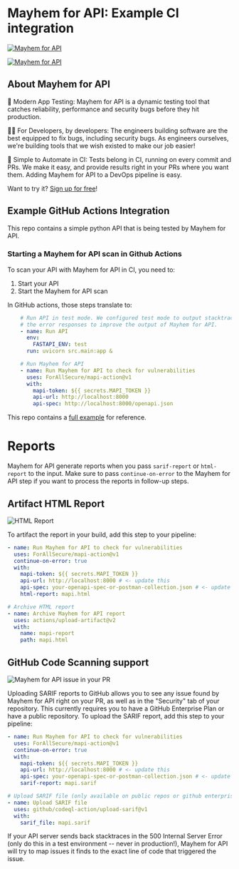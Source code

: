# Mayhem for API: Example CI integration

[![Mayhem for API](https://mayhem4api.forallsecure.com/api/v1/api-target/forallsecure/forallsecure-mapi-action-examples/badge/icon.svg?scm_branch=main)](https://mayhem4api.forallsecure.com/forallsecure/forallsecure-mapi-action-examples/latest-job?scm_branch=main)

[![Mayhem for API](https://mayhem4api.forallsecure.com/downloads/img/mapi-logo-full-color.svg)](http://mayhem4api.forallsecure.com/signup)

## About Mayhem for API

🧪 Modern App Testing: Mayhem for API is a dynamic testing tool that
catches reliability, performance and security bugs before they hit
production.

🧑‍💻 For Developers, by developers: The engineers building
software are the best equipped to fix bugs, including security bugs. As
engineers ourselves, we're building tools that we wish existed to make
our job easier! 

🤖 Simple to Automate in CI: Tests belong in CI, running on every commit
and PRs. We make it easy, and provide results right in your PRs where
you want them. Adding Mayhem for API to a DevOps pipeline is easy.

Want to try it? [Sign up for free](http://mayhem4api.forallsecure.com/signup)!

## Example GitHub Actions Integration

This repo contains a simple python API that is being tested by Mayhem
for API.

### Starting a Mayhem for API scan in Github Actions

To scan your API with Mayhem for API in CI, you need to:
1) Start your API
2) Start the Mayhem for API scan

In GitHub actions, those steps translate to:

```yaml
    # Run API in test mode. We configured test mode to output stacktraces in
    # the error responses to improve the output of Mayhem for API.
    - name: Run API
      env:
        FASTAPI_ENV: test
      run: uvicorn src.main:app &

    # Run Mayhem for API
    - name: Run Mayhem for API to check for vulnerabilities
      uses: ForAllSecure/mapi-action@v1
      with:
        mapi-token: ${{ secrets.MAPI_TOKEN }}
        api-url: http://localhost:8000
        api-spec: http://localhost:8000/openapi.json
```

This repo contains a [full example](.github/workflows/mapi.yml) for
reference.

# Reports

Mayhem for API generate reports when you pass `sarif-report` or
`html-report` to the input. Make sure to pass `continue-on-error` to the
Mayhem for API step if you want to process the reports in follow-up
steps.

## Artifact HTML Report

![HTML Report](https://mayhem4api.forallsecure.com/downloads/img/sample-report.png)

To artifact the report in your build, add this step to your pipeline:

```yaml
- name: Run Mayhem for API to check for vulnerabilities
  uses: ForAllSecure/mapi-action@v1
  continue-on-error: true
  with:
    mapi-token: ${{ secrets.MAPI_TOKEN }}
    api-url: http://localhost:8000 # <- update this
    api-spec: your-openapi-spec-or-postman-collection.json # <- update this
    html-report: mapi.html

# Archive HTML report
- name: Archive Mayhem for API report
  uses: actions/upload-artifact@v2
  with:
    name: mapi-report
    path: mapi.html
```

## GitHub Code Scanning support

![Mayhem for API issue in your
PR](http://mayhem4api.forallsecure.com/downloads/img/sarif-github.png)

Uploading SARIF reports to GitHub allows you to see any issue found by
Mayhem for API right on your PR, as well as in the "Security" tab of
your repository. This currently requires you to have a GitHub Enterprise
Plan or have a public repository. To upload the SARIF report, add this
step to your pipeline:

```yaml
- name: Run Mayhem for API to check for vulnerabilities
  uses: ForAllSecure/mapi-action@v1
  continue-on-error: true
  with:
    mapi-token: ${{ secrets.MAPI_TOKEN }}
    api-url: http://localhost:8000 # <- update this
    api-spec: your-openapi-spec-or-postman-collection.json # <- update this
    sarif-report: mapi.sarif

# Upload SARIF file (only available on public repos or github enterprise)
- name: Upload SARIF file
  uses: github/codeql-action/upload-sarif@v1
  with:
    sarif_file: mapi.sarif
```

If your API server sends back stacktraces in the 500 Internal Server
Error (only do this in a test environment -- never in production!),
Mayhem for API will try to map issues it finds to the exact line of code
that triggered the issue.
